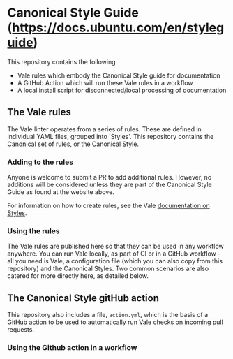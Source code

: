# Canonical Style Guide (https://docs.ubuntu.com/en/styleguide)

This repository contains the following

- Vale rules which embody the Canonical Style guide for documentation
- A GitHub Action which will run these Vale rules in a workflow
- A local install script for disconnected/local processing of documentation

## The Vale rules

The Vale linter operates from a series of rules. These are defined in individual YAML files, grouped into 'Styles'.
This repository contains the Canonical set of rules, or the Canonical Style. 

### Adding to the rules

Anyone is welcome to submit a PR to add additional rules. However, no additions will be considered unless they are part of the Canonical Style Guide as found at the website above.

For information on how to create rules, see the Vale [documentation on Styles][Vale styles].

### Using the rules

The Vale rules are published here so that they can be used in any workflow anywhere. You can run Vale locally, as part of CI or in a GitHub workflow - all you need is Vale, a configuration file (which you can also copy from this repository) and the Canonical Styles. Two common scenarios are also catered for more directly here, as detailed below.

## The Canonical Style gitHub action

This repository also includes a file, `action.yml`, which is the basis of a GitHub action to be used to automatically run Vale checks on incoming pull requests. 

### Using the Github action in a workflow



<!-- LINKS -->
[Vale styles]: https://vale.sh/docs/topics/styles/